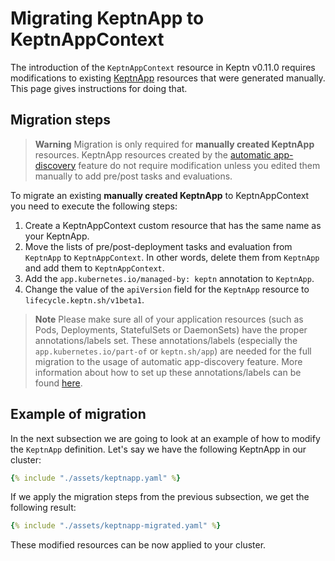 # Migrating KeptnApp to KeptnAppContext

The introduction of the `KeptnAppContext` resource
in Keptn v0.11.0
requires modifications to existing
[KeptnApp](../../reference/crd-reference/app.md)
resources that were generated manually.
This page gives instructions for doing that.

## Migration steps

> **Warning**
Migration is only required for
**manually created KeptnApp** resources.
KeptnApp resources created by
the
[automatic app-discovery](../../guides/auto-app-discovery.md)
feature do not require modification
unless you edited them manually to add pre/post tasks and evaluations.

To migrate an existing **manually created KeptnApp** to KeptnAppContext
you need to execute the following steps:

1. Create a KeptnAppContext custom resource that has the same name
as your KeptnApp.
2. Move the lists of pre/post-deployment tasks and evaluation from `KeptnApp`
to `KeptnAppContext`.
In other words, delete them from `KeptnApp` and add them to `KeptnAppContext`.
3. Add the `app.kubernetes.io/managed-by: keptn` annotation
to `KeptnApp`.
4. Change the value of the `apiVersion` field for the `KeptnApp` resource
to `lifecycle.keptn.sh/v1beta1`.

> **Note**
Please make sure all of your application resources
(such as Pods, Deployments, StatefulSets or DaemonSets)
have the proper annotations/labels set.
These annotations/labels (especially the
`app.kubernetes.io/part-of` or `keptn.sh/app`)
are needed for the full migration to the
usage of automatic app-discovery feature.
More information about how to set up these annotations/labels
can be found [here](../../guides/integrate.md#basic-annotations).

## Example of migration

In the next subsection we are going to look at an example of how to
modify the `KeptnApp` definition.
Let's say we have the following KeptnApp in our cluster:

```yaml
{% include "./assets/keptnapp.yaml" %}
```

If we apply the migration steps from the previous subsection, we get the
following result:

```yaml
{% include "./assets/keptnapp-migrated.yaml" %}
```

These modified resources can be now applied to your cluster.
